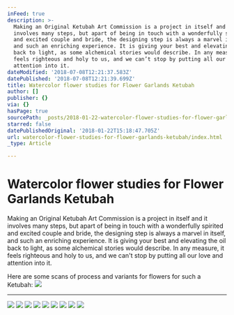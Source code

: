 ```yaml
---
inFeed: true
description: >-
  Making an Original Ketubah Art Commission is a project in itself and it
  involves many steps, but apart of being in touch with a wonderfully spirited
  and excited couple and bride, the designing step is always a marvel in itself,
  and such an enriching experience. It is giving your best and elevating the oil
  back to light, as some alchemical stories would describe. In any measure, it
  feels righteous and holy to us, and we can’t stop by putting all our love and
  attention into it.
dateModified: '2018-07-08T12:21:37.583Z'
datePublished: '2018-07-08T12:21:39.699Z'
title: Watercolor flower studies for Flower Garlands Ketubah
author: []
publisher: {}
via: {}
hasPage: true
sourcePath: _posts/2018-01-22-watercolor-flower-studies-for-flower-garlands-ketubah.md
starred: false
datePublishedOriginal: '2018-01-22T15:18:47.705Z'
url: watercolor-flower-studies-for-flower-garlands-ketubah/index.html
_type: Article

---
```

# Watercolor flower studies for Flower Garlands Ketubah

Making an Original Ketubah Art Commission is a project in itself and it involves many steps, but apart of being in touch with a wonderfully spirited and excited couple and bride, the designing step is always a marvel in itself, and such an enriching experience. It is giving your best and elevating the oil back to light, as some alchemical stories would describe. In any measure, it feels righteous and holy to us, and we can't stop by putting all our love and attention into it.

Here are some scans of process and variants for flowers for such a Ketubah:
![](https://the-grid-user-content.s3-us-west-2.amazonaws.com/926ca0fe-2723-4a04-8b75-83112ee78aae.jpg)

---

![](https://s3-us-west-2.amazonaws.com/the-grid-img/p/aa01653ed520382b90afef3b3e19f5d9fbf0b4b0.jpg)
![](https://the-grid-user-content.s3-us-west-2.amazonaws.com/934a8b43-c670-4eb5-aa6f-147ebea58190.jpg)
![](https://the-grid-user-content.s3-us-west-2.amazonaws.com/662c14f3-ebe1-481d-9008-c42240558122.jpg)
![](https://the-grid-user-content.s3-us-west-2.amazonaws.com/fc240bbc-39e1-413f-aad7-ddc836e1e664.jpg)
![](https://the-grid-user-content.s3-us-west-2.amazonaws.com/56029686-3942-456b-84f4-a370ed292998.jpg)
![](https://the-grid-user-content.s3-us-west-2.amazonaws.com/802542d2-c508-4081-a915-8f274be87d7d.jpg)
![](https://the-grid-user-content.s3-us-west-2.amazonaws.com/9f4a9292-1591-4c65-9165-5092ca41f02b.jpg)
![](https://the-grid-user-content.s3-us-west-2.amazonaws.com/3ab5b6e5-e72e-440f-b9c0-486f5c29ef53.jpg)
![](https://the-grid-user-content.s3-us-west-2.amazonaws.com/dfbca892-378c-4d08-9da6-49a5988695c5.jpg)